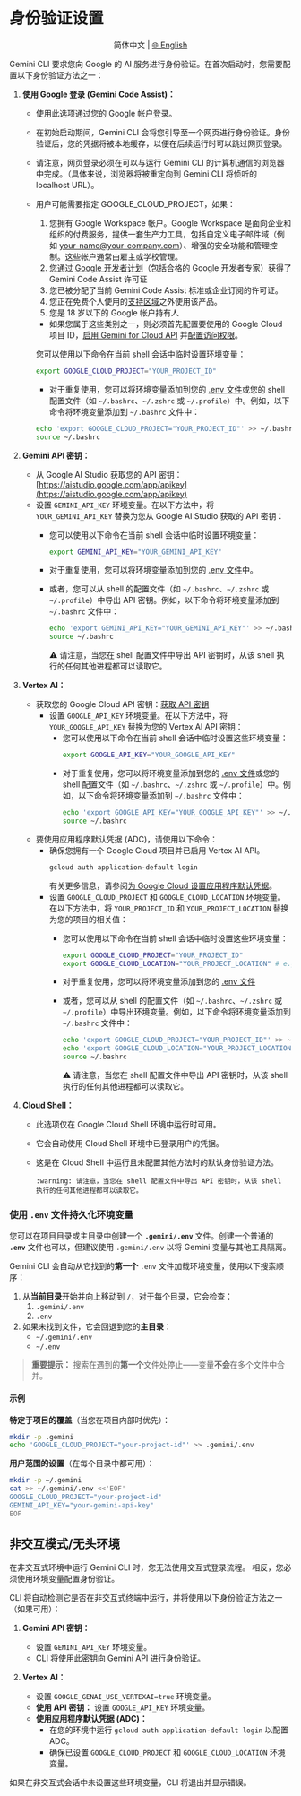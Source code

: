 
# 身份验证设置

<p align="center">
  简体中文 | <a href="../../../../docs/cli/authentication.md">🌐 English</a>
</p>

Gemini CLI 要求您向 Google 的 AI 服务进行身份验证。在首次启动时，您需要配置以下身份验证方法之一：

1.  **使用 Google 登录 (Gemini Code Assist)：**
    - 使用此选项通过您的 Google 帐户登录。
    - 在初始启动期间，Gemini CLI 会将您引导至一个网页进行身份验证。身份验证后，您的凭据将被本地缓存，以便在后续运行时可以跳过网页登录。
    - 请注意，网页登录必须在可以与运行 Gemini CLI 的计算机通信的浏览器中完成。（具体来说，浏览器将被重定向到 Gemini CLI 将侦听的 localhost URL）。
    - <a id="workspace-gca">用户可能需要指定 GOOGLE_CLOUD_PROJECT，如果：</a>
      1. 您拥有 Google Workspace 帐户。Google Workspace 是面向企业和组织的付费服务，提供一套生产力工具，包括自定义电子邮件域（例如 your-name@your-company.com）、增强的安全功能和管理控制。这些帐户通常由雇主或学校管理。
      2. 您通过 [Google 开发者计划](https://developers.google.com/program/plans-and-pricing)（包括合格的 Google 开发者专家）获得了 Gemini Code Assist 许可证
      3. 您已被分配了当前 Gemini Code Assist 标准或企业订阅的许可证。
      4. 您正在免费个人使用的[支持区域](https://developers.google.com/gemini-code-assist/resources/available-locations)之外使用该产品。
      5. 您是 18 岁以下的 Google 帐户持有人
      - 如果您属于这些类别之一，则必须首先配置要使用的 Google Cloud 项目 ID，[启用 Gemini for Cloud API](https://cloud.google.com/gemini/docs/discover/set-up-gemini#enable-api) 并[配置访问权限](https://cloud.google.com/gemini/docs/discover/set-up-gemini#grant-iam)。

      您可以使用以下命令在当前 shell 会话中临时设置环境变量：

      ```bash
      export GOOGLE_CLOUD_PROJECT="YOUR_PROJECT_ID"
      ```
      - 对于重复使用，您可以将环境变量添加到您的 [.env 文件](#使用-env-文件持久化环境变量)或您的 shell 配置文件（如 `~/.bashrc`、`~/.zshrc` 或 `~/.profile`）中。例如，以下命令将环境变量添加到 `~/.bashrc` 文件中：

      ```bash
      echo 'export GOOGLE_CLOUD_PROJECT="YOUR_PROJECT_ID"' >> ~/.bashrc
      source ~/.bashrc
      ```

2.  **<a id="gemini-api-key"></a>Gemini API 密钥：**
    - 从 Google AI Studio 获取您的 API 密钥：[https://aistudio.google.com/app/apikey](https://aistudio.google.com/app/apikey)
    - 设置 `GEMINI_API_KEY` 环境变量。在以下方法中，将 `YOUR_GEMINI_API_KEY` 替换为您从 Google AI Studio 获取的 API 密钥：
      - 您可以使用以下命令在当前 shell 会话中临时设置环境变量：
        ```bash
        export GEMINI_API_KEY="YOUR_GEMINI_API_KEY"
        ```
      - 对于重复使用，您可以将环境变量添加到您的 [.env 文件](#使用-env-文件持久化环境变量)中。

      - 或者，您可以从 shell 的配置文件（如 `~/.bashrc`、`~/.zshrc` 或 `~/.profile`）中导出 API 密钥。例如，以下命令将环境变量添加到 `~/.bashrc` 文件中：

        ```bash
        echo 'export GEMINI_API_KEY="YOUR_GEMINI_API_KEY"' >> ~/.bashrc
        source ~/.bashrc
        ```

        :warning: 请注意，当您在 shell 配置文件中导出 API 密钥时，从该 shell 执行的任何其他进程都可以读取它。

3.  **Vertex AI：**
    - 获取您的 Google Cloud API 密钥：[获取 API 密钥](https://cloud.google.com/vertex-ai/generative-ai/docs/start/api-keys?usertype=newuser)
      - 设置 `GOOGLE_API_KEY` 环境变量。在以下方法中，将 `YOUR_GOOGLE_API_KEY` 替换为您的 Vertex AI API 密钥：
        - 您可以使用以下命令在当前 shell 会话中临时设置这些环境变量：
          ```bash
          export GOOGLE_API_KEY="YOUR_GOOGLE_API_KEY"
          ```
        - 对于重复使用，您可以将环境变量添加到您的 [.env 文件](#使用-env-文件持久化环境变量)或您的 shell 配置文件（如 `~/.bashrc`、`~/.zshrc` 或 `~/.profile`）中。例如，以下命令将环境变量添加到 `~/.bashrc` 文件中：
          ```bash
          echo 'export GOOGLE_API_KEY="YOUR_GOOGLE_API_KEY"' >> ~/.bashrc
          source ~/.bashrc
          ```
    - 要使用应用程序默认凭据 (ADC)，请使用以下命令：
      - 确保您拥有一个 Google Cloud 项目并已启用 Vertex AI API。
        ```bash
        gcloud auth application-default login
        ```
        有关更多信息，请参阅[为 Google Cloud 设置应用程序默认凭据](https://cloud.google.com/docs/authentication/provide-credentials-adc)。
      - 设置 `GOOGLE_CLOUD_PROJECT` 和 `GOOGLE_CLOUD_LOCATION` 环境变量。在以下方法中，将 `YOUR_PROJECT_ID` 和 `YOUR_PROJECT_LOCATION` 替换为您的项目的相关值：
        - 您可以使用以下命令在当前 shell 会话中临时设置这些环境变量：
          ```bash
          export GOOGLE_CLOUD_PROJECT="YOUR_PROJECT_ID"
          export GOOGLE_CLOUD_LOCATION="YOUR_PROJECT_LOCATION" # e.g., us-central1
          ```
        - 对于重复使用，您可以将环境变量添加到您的 [.env 文件](#persisting-environment-variables-with-env-files)

        - 或者，您可以从 shell 的配置文件（如 `~/.bashrc`、`~/.zshrc` 或 `~/.profile`）中导出环境变量。例如，以下命令将环境变量添加到 `~/.bashrc` 文件中：

          ```bash
          echo 'export GOOGLE_CLOUD_PROJECT="YOUR_PROJECT_ID"' >> ~/.bashrc
          echo 'export GOOGLE_CLOUD_LOCATION="YOUR_PROJECT_LOCATION"' >> ~/.bashrc
          source ~/.bashrc
          ```

          :warning: 请注意，当您在 shell 配置文件中导出 API 密钥时，从该 shell 执行的任何其他进程都可以读取它。

4.  **Cloud Shell：**
    - 此选项仅在 Google Cloud Shell 环境中运行时可用。
    - 它会自动使用 Cloud Shell 环境中已登录用户的凭据。
    - 这是在 Cloud Shell 中运行且未配置其他方法时的默认身份验证方法。

          :warning: 请注意，当您在 shell 配置文件中导出 API 密钥时，从该 shell 执行的任何其他进程都可以读取它。

### 使用 `.env` 文件持久化环境变量

您可以在项目目录或主目录中创建一个 **`.gemini/.env`** 文件。创建一个普通的 **`.env`** 文件也可以，但建议使用 `.gemini/.env` 以将 Gemini 变量与其他工具隔离。

Gemini CLI 会自动从它找到的**第一个** `.env` 文件加载环境变量，使用以下搜索顺序：

1. 从**当前目录**开始并向上移动到 `/`，对于每个目录，它会检查：
   1. `.gemini/.env`
   2. `.env`
2. 如果未找到文件，它会回退到您的**主目录**：
   - `~/.gemini/.env`
   - `~/.env`

> **重要提示：** 搜索在遇到的**第一个**文件处停止——变量**不会**在多个文件中合并。

#### 示例

**特定于项目的覆盖**（当您在项目内部时优先）：

```bash
mkdir -p .gemini
echo 'GOOGLE_CLOUD_PROJECT="your-project-id"' >> .gemini/.env
```

**用户范围的设置**（在每个目录中都可用）：

```bash
mkdir -p ~/.gemini
cat >> ~/.gemini/.env <<'EOF'
GOOGLE_CLOUD_PROJECT="your-project-id"
GEMINI_API_KEY="your-gemini-api-key"
EOF
```

## 非交互模式/无头环境

在非交互式环境中运行 Gemini CLI 时，您无法使用交互式登录流程。
相反，您必须使用环境变量配置身份验证。

CLI 将自动检测它是否在非交互式终端中运行，并将使用以下身份验证方法之一（如果可用）：

1.  **Gemini API 密钥：**
    - 设置 `GEMINI_API_KEY` 环境变量。
    - CLI 将使用此密钥向 Gemini API 进行身份验证。

2.  **Vertex AI：**
    - 设置 `GOOGLE_GENAI_USE_VERTEXAI=true` 环境变量。
    - **使用 API 密钥：** 设置 `GOOGLE_API_KEY` 环境变量。
    - **使用应用程序默认凭据 (ADC)：**
      - 在您的环境中运行 `gcloud auth application-default login` 以配置 ADC。
      - 确保已设置 `GOOGLE_CLOUD_PROJECT` 和 `GOOGLE_CLOUD_LOCATION` 环境变量。

如果在非交互式会话中未设置这些环境变量，CLI 将退出并显示错误。